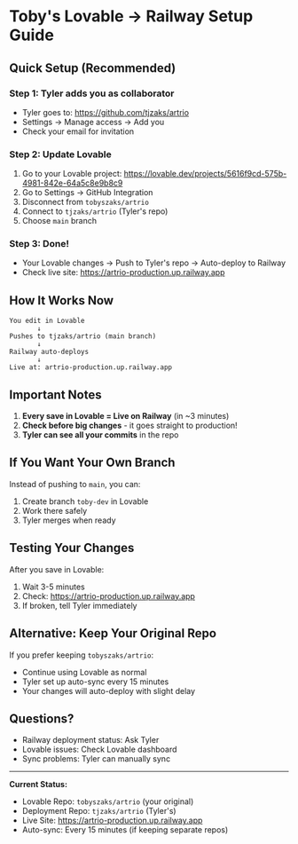 # Toby's Lovable → Railway Setup Guide

## Quick Setup (Recommended)

### Step 1: Tyler adds you as collaborator
- Tyler goes to: https://github.com/tjzaks/artrio
- Settings → Manage access → Add you
- Check your email for invitation

### Step 2: Update Lovable
1. Go to your Lovable project: https://lovable.dev/projects/5616f9cd-575b-4981-842e-64a5c8e9b8c9
2. Go to Settings → GitHub Integration
3. Disconnect from `tobyszaks/artrio`
4. Connect to `tjzaks/artrio` (Tyler's repo)
5. Choose `main` branch

### Step 3: Done! 
- Your Lovable changes → Push to Tyler's repo → Auto-deploy to Railway
- Check live site: https://artrio-production.up.railway.app

## How It Works Now

```
You edit in Lovable
       ↓
Pushes to tjzaks/artrio (main branch)
       ↓
Railway auto-deploys
       ↓
Live at: artrio-production.up.railway.app
```

## Important Notes

1. **Every save in Lovable = Live on Railway** (in ~3 minutes)
2. **Check before big changes** - it goes straight to production!
3. **Tyler can see all your commits** in the repo

## If You Want Your Own Branch

Instead of pushing to `main`, you can:
1. Create branch `toby-dev` in Lovable
2. Work there safely
3. Tyler merges when ready

## Testing Your Changes

After you save in Lovable:
1. Wait 3-5 minutes
2. Check: https://artrio-production.up.railway.app
3. If broken, tell Tyler immediately

## Alternative: Keep Your Original Repo

If you prefer keeping `tobyszaks/artrio`:
- Continue using Lovable as normal
- Tyler set up auto-sync every 15 minutes
- Your changes will auto-deploy with slight delay

## Questions?
- Railway deployment status: Ask Tyler
- Lovable issues: Check Lovable dashboard
- Sync problems: Tyler can manually sync

---

**Current Status:**
- Lovable Repo: `tobyszaks/artrio` (your original)
- Deployment Repo: `tjzaks/artrio` (Tyler's)
- Live Site: https://artrio-production.up.railway.app
- Auto-sync: Every 15 minutes (if keeping separate repos)